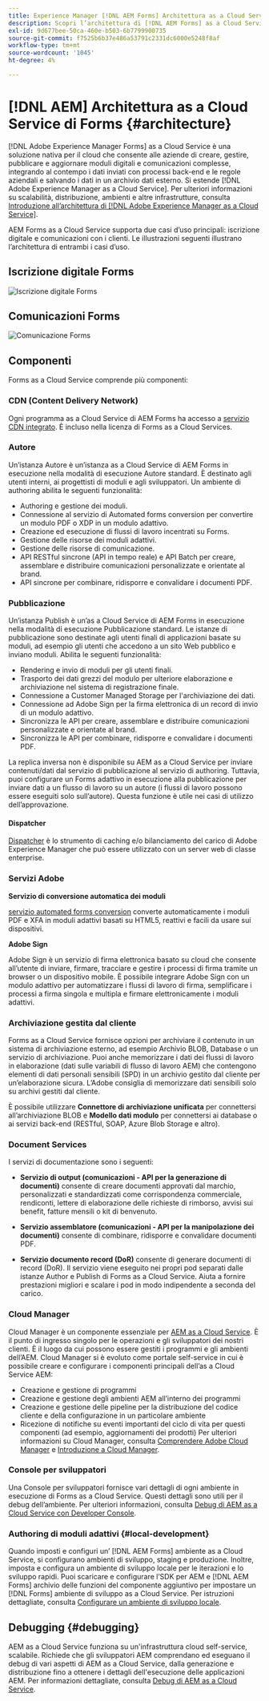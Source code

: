 ```yaml
---
title: Experience Manager [!DNL AEM Forms] Architettura as a Cloud Service
description: Scopri l’architettura di [!DNL AEM Forms] as a Cloud Service a scoprire gli aspetti di scalabilità, resilienza e prestazioni della piattaforma.
exl-id: 9d677bee-50ca-460e-b503-6b7799900735
source-git-commit: f7525b6b37e486a53791c2331dc6000e5248f8af
workflow-type: tm+mt
source-wordcount: '1045'
ht-degree: 4%

---
```


# [!DNL AEM] Architettura as a Cloud Service di Forms {#architecture}

[!DNL Adobe Experience Manager Forms] as a Cloud Service è una soluzione nativa per il cloud che consente alle aziende di creare, gestire, pubblicare e aggiornare moduli digitali e comunicazioni complesse, integrando al contempo i dati inviati con processi back-end e le regole aziendali e salvando i dati in un archivio dati esterno. Si estende [!DNL Adobe Experience Manager as a Cloud Service]. Per ulteriori informazioni su scalabilità, distribuzione, ambienti e altre infrastrutture, consulta [Introduzione all’architettura di [!DNL Adobe Experience Manager as a Cloud Service]](https://experienceleague.adobe.com/docs/experience-manager-cloud-service/core-concepts/architecture.html).

AEM Forms as a Cloud Service supporta due casi d’uso principali: iscrizione digitale e comunicazioni con i clienti. Le illustrazioni seguenti illustrano l’architettura di entrambi i casi d’uso.

## Iscrizione digitale Forms

![Iscrizione digitale Forms](assets/forms-cloud-service-architecture-forms-digital-enrollment.svg)

## Comunicazioni Forms

![Comunicazione Forms](assets/forms-cloud-service-architecture-forms-communications.svg)

## Componenti

Forms as a Cloud Service comprende più componenti:

### CDN (Content Delivery Network)

Ogni programma as a Cloud Service di AEM Forms ha accesso a [servizio CDN integrato](https://experienceleague.adobe.com/docs/experience-manager-cloud-service/content/implementing/content-delivery/cdn.html). È incluso nella licenza di Forms as a Cloud Services.

### Autore

Un’istanza Autore è un’istanza as a Cloud Service di AEM Forms in esecuzione nella modalità di esecuzione Autore standard. È destinato agli utenti interni, ai progettisti di moduli e agli sviluppatori. Un ambiente di authoring abilita le seguenti funzionalità:

* Authoring e gestione dei moduli.
* Connessione al servizio di Automated forms conversion per convertire un modulo PDF o XDP in un modulo adattivo.
* Creazione ed esecuzione di flussi di lavoro incentrati su Forms.
* Gestione delle risorse dei moduli adattivi.
* Gestione delle risorse di comunicazione.
* API RESTful sincrone (API in tempo reale) e API Batch per creare, assemblare e distribuire comunicazioni personalizzate e orientate al brand.
* API sincrone per combinare, ridisporre e convalidare i documenti PDF.

### Pubblicazione

Un’istanza Publish è un’as a Cloud Service di AEM Forms in esecuzione nella modalità di esecuzione Pubblicazione standard. Le istanze di pubblicazione sono destinate agli utenti finali di applicazioni basate su moduli, ad esempio gli utenti che accedono a un sito Web pubblico e inviano moduli. Abilita le seguenti funzionalità:

* Rendering e invio di moduli per gli utenti finali.
* Trasporto dei dati grezzi del modulo per ulteriore elaborazione e archiviazione nel sistema di registrazione finale.
* Connessione a Customer Managed Storage per l&#39;archiviazione dei dati.
* Connessione ad Adobe Sign per la firma elettronica di un record di invio di un modulo adattivo.
* Sincronizza le API per creare, assemblare e distribuire comunicazioni personalizzate e orientate al brand.
* Sincronizza le API per combinare, ridisporre e convalidare i documenti PDF.

La replica inversa non è disponibile su AEM as a Cloud Service per inviare contenuti/dati dal servizio di pubblicazione al servizio di authoring. Tuttavia, puoi configurare un Forms adattivo in esecuzione alla pubblicazione per inviare dati a un flusso di lavoro su un autore (i flussi di lavoro possono essere eseguiti solo sull’autore). Questa funzione è utile nei casi di utilizzo dell’approvazione.

#### Dispatcher

[Dispatcher](https://experienceleague.adobe.com/docs/experience-manager-cloud-service/content/implementing/content-delivery/disp-overview.html?lang=it) è lo strumento di caching e/o bilanciamento del carico di Adobe Experience Manager che può essere utilizzato con un server web di classe enterprise.

### Servizi Adobe

**Servizio di conversione automatica dei moduli**

[servizio automated forms conversion](https://experienceleague.adobe.com/docs/aem-forms-automated-conversion-service/using/introduction.html?lang=it) converte automaticamente i moduli PDF e XFA in moduli adattivi basati su HTML5, reattivi e facili da usare sui dispositivi.

**Adobe Sign**

Adobe Sign è un servizio di firma elettronica basato su cloud che consente all’utente di inviare, firmare, tracciare e gestire i processi di firma tramite un browser o un dispositivo mobile. È possibile integrare Adobe Sign con un modulo adattivo per automatizzare i flussi di lavoro di firma, semplificare i processi a firma singola e multipla e firmare elettronicamente i moduli adattivi.

<!-- **PDF Service API**
Adobe’s PDF Services API lets create, combine, export, and extract data from PDFs through powerful and flexible cloud-based APIs. -->

### Archiviazione gestita dal cliente

Forms as a Cloud Service fornisce opzioni per archiviare il contenuto in un sistema di archiviazione esterno, ad esempio Archivio BLOB, Database o un servizio di archiviazione. Puoi anche memorizzare i dati dei flussi di lavoro in elaborazione (dati sulle variabili di flusso di lavoro AEM) che contengono elementi di dati personali sensibili (SPD) in un archivio gestito dal cliente per un’elaborazione sicura. L’Adobe consiglia di memorizzare dati sensibili solo su archivi gestiti dal cliente.

È possibile utilizzare **Connettore di archiviazione unificata** per connettersi all’archiviazione BLOB e **Modello dati modulo** per connettersi ai database o ai servizi back-end (RESTful, SOAP, Azure Blob Storage e altro).

### Document Services

I servizi di documentazione sono i seguenti:

* **Servizio di output (comunicazioni - API per la generazione di documenti)** consente di creare documenti approvati dal marchio, personalizzati e standardizzati come corrispondenza commerciale, rendiconti, lettere di elaborazione delle richieste di rimborso, avvisi sui benefit, fatture mensili o kit di benvenuto.

* **Servizio assemblatore (comunicazioni - API per la manipolazione dei documenti)** consente di combinare, ridisporre e convalidare documenti PDF.

* **Servizio documento record (DoR)** consente di generare documenti di record (DoR). Il servizio viene eseguito nei propri pod separati dalle istanze Author e Publish di Forms as a Cloud Service. Aiuta a fornire prestazioni migliori e scalare i pod in modo indipendente a seconda del carico.

### Cloud Manager

Cloud Manager è un componente essenziale per [AEM as a Cloud Service](https://experienceleague.adobe.com/docs/experience-manager-cloud-service/overview/introduction.html?lang=it). È il punto di ingresso singolo per le operazioni e gli sviluppatori dei nostri clienti. È il luogo da cui possono essere gestiti i programmi e gli ambienti dell’AEM. Cloud Manager si è evoluto come portale self-service in cui è possibile creare e configurare i componenti principali dell’as a Cloud Service AEM:

* Creazione e gestione di programmi
* Creazione e gestione degli ambienti AEM all’interno dei programmi
* Creazione e gestione delle pipeline per la distribuzione del codice cliente e della configurazione in un particolare ambiente
* Ricezione di notifiche su eventi importanti del ciclo di vita per questi componenti (ad esempio, aggiornamenti dei prodotti) Per ulteriori informazioni su Cloud Manager, consulta [Comprendere Adobe Cloud Manager](https://experienceleague.adobe.com/docs/experience-manager-learn/foundation/cloud-manager/understand-cloud-manager-for-aem.html) e [Introduzione a Cloud Manager](https://experienceleague.adobe.com/docs/experience-manager-cloud-manager/using/introduction-to-cloud-manager.html?lang=it).

### Console per sviluppatori

Una Console per sviluppatori fornisce vari dettagli di ogni ambiente in esecuzione di Forms as a Cloud Service. Questi dettagli sono utili per il debug dell’ambiente. Per ulteriori informazioni, consulta [Debug di AEM as a Cloud Service con Developer Console](https://experienceleague.adobe.com/docs/experience-manager-learn/cloud-service/debugging/debugging-aem-as-a-cloud-service/developer-console.html?lang=it).

<!--

+++CDN (Content Delivery Network):

Every AEM Forms as a Cloud Service program has access to Fastly CDN service. It is included in the licence of Forms as a Cloud Services.

+++

+++Adaptive Forms
Adaptive Forms enable customers to author web-friendly reflowable web forms and fragments that are used by the customers for their data capture needs. This feature enables customers to manage their complex data capture needs easily, by leveraging multiple integrations with Adobe Sign, Document Services, Form Data Model, Automated Forms Conversion service, and more.

+++

+++Automated Forms Conversion Service (AFCS)
Automated Forms Conversion service helps accelerate digitization and modernization of data capture experience through automated conversion of PDF forms to adaptive forms. The service, powered by Adobe Sensei, automatically converts your PDF forms to device-friendly, responsive, and HTML5-based adaptive forms. While leveraging the existing investments in PDF Forms and XFA, the service also applies appropriate validations, styling, and layout to adaptive form fields during conversion.

+++

+++Form Data Model
The Form Data Model (FDM) feature is the standard way of creating data integrations with external/internal data sources and using them across the different Forms as a Cloud Service features. FDM provides a rich editor for customers to integrate, define, and manage relationships between the different entities and data sources and perform operations on them. Form data is stored in a data store hosted on the customer premises. Organizations can also use blob store hosted by the cloud provider and Adobe Experince Platform to store data.

+++

+++Forms Workflows
Forms-centric workflows is an extension to the default AEM Workflow and provides our customers with additional workflow capabilities like Form Data review, task assignment, and document services invocation.

+++

+++Communications
Forms as a Cloud Service offering consists of multiple services tailored specifically for document processing.

+++

+++Document of Record
A Document of Record is a PDF version of a form. It provides an ability to keep a record of the information  that you provide and submit in an Adaptive Form in PDF fromat. The service provides a default DoR template and tools to develop a custom template.

+++

## Terminologies

<!-- ## Cloud Manager{#cloud-manager}

Cloud Manager is an essential component to [AEM as a Cloud Service](https://experienceleague.adobe.com/docs/experience-manager-cloud-service/overview/introduction.html?lang=en). Each new tenant of the [!DNL AEM Forms] as a Cloud Service is first provisioned for Cloud Manager access. Cloud Manager is the single-entry point for the operations and developer persona of our customers. It is the place from where the AEM programs and environments can be managed. Cloud Manager has evolved as a self-service portal where the main components of the AEM as a Cloud Service can be created and configured:

* Creating and managing programs
* Creating and managing the AEM environments within the programs
* Creating and managing the pipelines for deploying the customer code and configuration to a particular environment
* Getting notified of important lifecycle events for these components (for example, product updates)
For more information about Cloud Manager, see [Understand Adobe Cloud Manager](https://experienceleague.adobe.com/docs/experience-manager-learn/foundation/cloud-manager/understand-cloud-manager-for-aem.html) and [Introduction to Cloud Manager](https://experienceleague.adobe.com/docs/experience-manager-cloud-manager/using/introduction-to-cloud-manager.html).

## Users and Authentication {#users-and-authentication}

AEM as a Cloud Service includes Admin Console support for AEM instances and Adobe Identity Management System (IMS) based authentication. The Admin Console allows administrators to centrally manage all Experience Cloud users. Users and Groups can be assigned to product profiles associated with AEM as a Cloud Service instances, allowing them to log in to that instance. For more information about users, authentication, and, and accessing an instance of AEM as a Cloud Service, see [IMS Support for [!DNL Adobe Experience Manager] as a Cloud Service](https://experienceleague.adobe.com/docs/experience-manager-cloud-service/security/ims-support.html?lang=en#introduction).

Various personas are involved in a typical [!DNL AEM Forms] project. After you log in to your [!DNL AEM Forms] as a Cloud Service instance, you can [add users in admin console](https://experienceleague.adobe.com/docs/experience-manager-cloud-service/security/ims-support.html) for personas applicable to your organization or project and [assign users to built-in groups](forms-groups-privileges-tasks.md) to provide them required privileges.

To learn various in-built [!DNL AEM Forms] specific user groups and privileges available on [!DNL AEM Forms] as a Cloud Services instance, see [Configure, user, roles and groups](forms-groups-privileges-tasks.md). 

## Developer Experience {#developer-experience}

The new architecture supporting AEM as a Cloud Service brings some key changes to the overall developer experience. One of the major goals for the changes to developer experience is to allow migration to AEM as a Cloud Service as quickly as possible, with little modifications to existing custom code.

## Cloud development {#cloud-development}

Here are the guidelines to run your existing code smoothly on AEM as a Cloud Service environment:

* Store your code and configurations to the Git repository of the associated Cloud Manager program. It makes managing and integrating code with CI/CD a breeze.  
* Make application code and configuration compatible with the baseline [!DNL AEM Forms] images. Using the latest APIs helps to build faster and secure applications.
* Use the Cloud Manager pipeline associated with the Cloud Manager environment to build and deploy applications. It helps you bring the latest features and bug fixed for [!DNL AEM Forms] as a Cloud Service to your environment.
* Try that your custom applications pass all the code quality, security, and performance gates enforced in the pipeline. It helps build secure and better performing applications which leads to better customer experience. You can always use Cloud Manager UI to skip some checks.
This process is commonly referred to as cloud-first development. [!DNL AEM Forms] as a Cloud Service also provides an SDK to support rapid development before the pending code and configuration changes are attempted in the cloud.
Some interfaces that were previously part of the AEM QuickStart are no longer available to the users of the AEM as a Cloud Service environment. For instance, the Web Console where OSGI bundles and their associated configuration are managed. The CRXDE Lite content repository browser becomes only accessible on non-production environment types. A subset of the Web Console functionalities that developers require, especially when it comes to diagnostics and status purposes, is made available via a new developer console.
Also, one of the most common requirements for developers is quick access to the log files of the various environments. With [!DNL AEM Cloud Service], the log files of the different nodes in the Author, Publish are made available via the Cloud Manager, either in the form of files that can be downloaded or via APIs for tailing the logs. Due to the clear separation of code and content, developers can use a particular process for updating content as part of a deployment. The typical use cases for mutable content are:
* Standard “default” content that is part of the customer project (for example, folders, templates, workflows...)
* Search index definitions
* ACLs and permissions
* Service users and user groups
Set up your development environment, [Configure your CI/CD Pipeline](https://experienceleague.adobe.com/docs/experience-manager-cloud-manager/using/how-to-use/configuring-pipeline.html), and learn to [deploy your code](https://experienceleague.adobe.com/docs/experience-manager-cloud-manager/using/how-to-use/deploying-code.html) on the environment. -->

### Authoring di moduli adattivi {#local-development}

Quando imposti e configuri un’ [!DNL AEM Forms] ambiente as a Cloud Service, si configurano ambienti di sviluppo, staging e produzione. Inoltre, imposta e configura un ambiente di sviluppo locale per le iterazioni e lo sviluppo rapidi. Puoi scaricare e configurare l’SDK per AEM e [!DNL AEM Forms] archivio delle funzioni del componente aggiuntivo per impostare un [!DNL Forms] ambiente di sviluppo as a Cloud Service.  Per istruzioni dettagliate, consulta [Configurare un ambiente di sviluppo locale](setup-local-development-environment.md).

## Debugging {#debugging}

AEM as a Cloud Service funziona su un&#39;infrastruttura cloud self-service, scalabile. Richiede che gli sviluppatori AEM comprendano ed eseguano il debug di vari aspetti di AEM as a Cloud Service, dalla generazione e distribuzione fino a ottenere i dettagli dell&#39;esecuzione delle applicazioni AEM. Per informazioni dettagliate, consulta [Debug di AEM as a Cloud Service](https://experienceleague.adobe.com/docs/experience-manager-learn/cloud-service/debugging/debugging-aem-as-a-cloud-service/overview.html).

